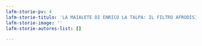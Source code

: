 ```yaml
---
lafm-storie-pv: 4
lafm-storie-titulo: 'LA MAIALETE DI ENRICO LA TALPA: IL FILTRO AFRODISIACO'
lafm-storie-image: ''
lafm-storie-autores-list: []

---
```

